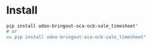 # Install

```bash
pip install odoo-bringout-oca-ocb-sale_timesheet"
# or
uv pip install odoo-bringout-oca-ocb-sale_timesheet"
```
